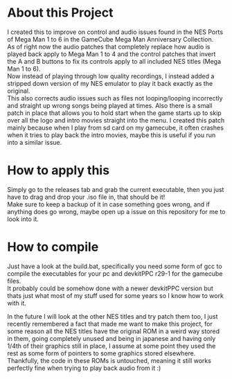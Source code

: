 # About this Project  
I created this to improve on control and audio issues found in the NES Ports of Mega Man 1 to 6 in the GameCube Mega Man Anniversary Collection.  
As of right now the audio patches that completely replace how audio is played back apply to Mega Man 1 to 4 and the control patches that invert the A and B buttons to fix its controls apply to all included NES titles (Mega Man 1 to 6).  
Now instead of playing through low quality recordings, I instead added a stripped down version of my NES emulator to play it back exactly as the original.  
This also corrects audio issues such as files not looping/looping incorrectly and straight up wrong songs being played at times.   Also there is a small patch in place that allows you to hold start when the game starts up to skip over all the logo and intro movies straight into the menu. I created this patch mainly because when I play from sd card on my gamecube, it often crashes when it tries to play back the intro movies, maybe this is useful if you run into a similar issue.    

# How to apply this  
Simply go to the releases tab and grab the current executable, then you just have to drag and drop your .iso file in, that should be it!  
Make sure to keep a backup of it in case something goes wrong, and if anything does go wrong, maybe open up a issue on this repository for me to look into it.    

# How to compile  
Just have a look at the build.bat, specifically you need some form of gcc to compile the executables for your pc and devkitPPC r29-1 for the gamecube files.  
It probably could be somehow done with a newer devkitPPC version but thats just what most of my stuff used for some years so I know how to work with it.    

In the future I will look at the other NES titles and try patch them too, I just recently remembered a fact that made me want to make this project,
for some reason all the NES titles have the original ROM in a weird way stored in them, going completely unused and being in japanese and having only
1/4th of their graphics still in place, I assume at some point they used the rest as some form of pointers to some graphics stored elsewhere.  
Thankfully, the code in these ROMs is untouched, meaning it still works perfectly fine when trying to play back audio from it :)
